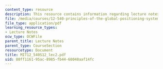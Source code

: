 ```yaml
---
content_type: resource
description: This resource contains information regarding lecture notes.
file: /media/courses/12-540-principles-of-the-global-positioning-system-spring-2012/80ff116195ac8985fb4468048aaf14fc_MIT12_540S12_lec2.pdf
file_type: application/pdf
learning_resource_types:
- Lecture Notes
ocw_type: OCWFile
parent_title: Lecture Notes
parent_type: CourseSection
resourcetype: Document
title: MIT12_540S12_lec2.pdf
uid: 80ff1161-95ac-8985-fb44-68048aaf14fc
---
```

